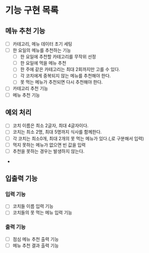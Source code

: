 # 기능 구현 목록

## 메뉴 추천 기능
- [ ] 카테고리, 메뉴 데이터 초기 세팅
- [ ] 한 요일의 메뉴를 추천하는 기능
  - [ ] 한 요일에 추천할 카테고리를 무작위 선정
  - [ ] 한 요일에 먹을 메뉴 추천
  - [ ] 한 주에 같은 카테고리는 최대 2회까지만 고를 수 있다.
  - [ ] 각 코치에게 중복되지 않는 메뉴를 추천해야 한다.
  - [ ] 못 먹는 메뉴가 추천되면 다시 추천해야 한다.
- [ ] 카테고리 추천 기능
- [ ] 메뉴 추천 기능

## 예외 처리
- [ ] 코치 이름은 최소 2글자, 최대 4글자이다.
- [ ] 코치는 최소 2명, 최대 5명까지 식사를 함께한다.
- [ ] 각 코치는 최소0개, 최대 2개의 못 먹는 메뉴가 있다.(,로 구분해서 입력)
- [ ] 먹지 못하는 메뉴가 없으면 빈 값을 입력
- [ ] 추천을 못하는 경우는 발생하지 않는다.
- 

## 입출력 기능
### 입력 기능
- [ ] 코치들 이름 입력 기능
- [ ] 코치들의 못 먹는 메뉴 입력 기능

### 출력 기능
- [ ] 점심 메뉴 추천 출력 기능
- [ ] 메뉴 추천 결과 출력 기능